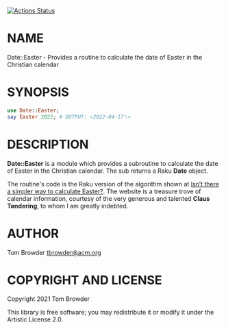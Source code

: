 [![Actions Status](https://github.com/tbrowder/Date-Easter/workflows/test/badge.svg)](https://github.com/tbrowder/Date-Easter/actions)

NAME
====

Date::Easter - Provides a routine to calculate the date of Easter in the Christian calendar

SYNOPSIS
========

```raku
use Date::Easter;
say Easter 2022; # OUTPUT: «2022-04-17␤»
```

DESCRIPTION
===========

**Date::Easter** is a module which provides a subroutine to calculate the date of Easter in the Christian calendar. The sub returns a Raku **Date** object.

The routine's code is the Raku version of the algorithm shown at [Isn’t there a simpler way to calculate Easter?](https://www.tondering.dk/claus/cal/easter.php#simplecalc). The website is a treasure trove of calendar information, courtesy of the very generous and talented **Claus Tøndering**, to whom I am greatly indebted.

AUTHOR
======

Tom Browder <tbrowder@acm.org>

COPYRIGHT AND LICENSE
=====================

Copyright 2021 Tom Browder

This library is free software; you may redistribute it or modify it under the Artistic License 2.0.

